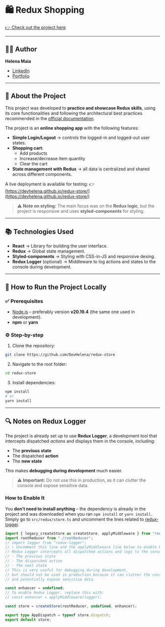 # 🛍️ Redux Shopping

[👉 Check out the project here](https://devhelena.github.io/redux-store/)

---

## 👩‍💻 Author
**Helena Maia**
- [LinkedIn](https://www.linkedin.com/in/devhelena/)
- [Portfolio](https://helenamaiadev.com/)

---

## 📖 About the Project
This project was developed to **practice and showcase Redux skills**, using its core functionalities and following the architectural best practices recommended in the [official documentation](https://redux.js.org/style-guide).

The project is an **online shopping app** with the following features:

- **Simple Login/Logout** → controls the logged-in and logged-out user states.
- **Shopping cart**:
  - Add products
  - Increase/decrease item quantity
  - Clear the cart
- **State management with Redux** → all data is centralized and shared across different components.

A live deployment is available for testing:
👉 [https://devhelena.github.io/redux-store/](https://devhelena.github.io/redux-store/)

> ⚠️ **Note on styling:** The main focus was on the **Redux logic**, but the project is responsive and uses **styled-components** for styling.

---

## 📚 Technologies Used

- **React** → Library for building the user interface.
- **Redux** → Global state management.
- **Styled-components** → Styling with CSS-in-JS and responsive desing.
- **Redux Logger** (optional) → Middleware to log actions and states to the console during development.

---

## 🚀 How to Run the Project Locally

### ✅ Prerequisites
- [Node.js](https://nodejs.org/) – preferably version **v20.19.4** (the same one used in development).
- **npm** or **yarn**

### ⚙️ Step-by-step
1. Clone the repository:
```bash
git clone https://github.com/DevHelena/redux-store
```

2. Navigate to the root folder:
```bash
cd redux-store
```

3. Install dependencies:
```bash
npm install
# or
yarn install
```
---

## 🔍 Notes on Redux Logger

The project is already set up to use **Redux Logger**, a development tool that intercepts dispatched *actions* and displays them in the console, including:

- The **previous state**
- The dispatched **action**
- The **new state**

This makes **debugging during development** much easier.
> ⚠️ **Important:** Do not use this in production, as it can clutter the console and expose sensitive data.

### How to Enable It
You **don't need to install anything** – the dependency is already in the project and was downloaded when you ran `npm install` or `yarn install`.
Simply go to `src/redux/store.ts` and uncomment the lines related to [redux-logger](https://www.npmjs.com/package/redux-logger).

```ts
import { legacy_createStore as createStore, applyMiddleware } from "redux";
import rootReducer from "./rootReducer";
// import logger from "redux-logger"; 
// ↑ Uncomment this line and the applyMiddleware line below to enable Redux Logger.
// Redux Logger intercepts all dispatched actions and logs to the console:
// - The previous state
// - The dispatched action
// - The next state
// This is very useful for debugging during development, 
// but should not be used in production because it can clutter the console 
// and potentially expose sensitive data.

const enhancer = undefined; 
// To enable Redux Logger, replace this with:
// const enhancer = applyMiddleware(logger);

const store = createStore(rootReducer, undefined, enhancer);

export type AppDispatch = typeof store.dispatch;
export default store;
```
